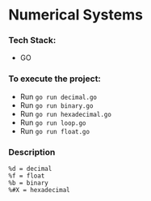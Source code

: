 # Numerical Systems

### Tech Stack:
+ GO

### To execute the project:
+ Run `go run decimal.go`
+ Run `go run binary.go`
+ Run `go run hexadecimal.go`
+ Run `go run loop.go`
+ Run `go run float.go`

### Description

```
%d = decimal
%f = float
%b = binary
%#X = hexadecimal
```
